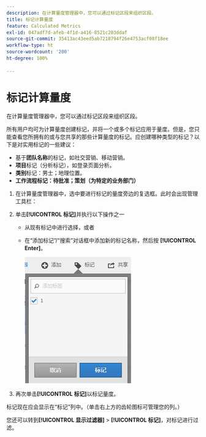 ```yaml
---
description: 在计算量度管理器中，您可以通过标记区段来组织区段。
title: 标记计算量度
feature: Calculated Metrics
exl-id: 047adf7d-afeb-4f1d-a416-8521c203ddaf
source-git-commit: 35413ac43eed5ab7218794f26e4753acf08f18ee
workflow-type: ht
source-wordcount: '200'
ht-degree: 100%

---
```


# 标记计算量度

在计算量度管理器中，您可以通过标记区段来组织区段。

所有用户均可为计算量度创建标记，并将一个或多个标记应用于量度。但是，您只能查看您所拥有的或与您共享的那些计算量度的标记。应创建哪种类型的标记？以下是对实用标记的一些建议：

* 基于&#x200B;**团队名称**&#x200B;的标记，如社交营销、移动营销。
* **项目**&#x200B;标记（分析标记），如登录页面分析。
* **类别**&#x200B;标记：男士；地理位置。
* **工作流程标记：待批准；策划（为特定的业务部门）**

1. 在计算量度管理器中，选中要进行标记的量度旁边的复选框。此时会出现管理工具栏：
1. 单击&#x200B;**[!UICONTROL 标记]**&#x200B;并执行以下操作之一

   * 从现有标记中进行选择，或者
   * 在“添加标记”/“搜索”对话框中添加新的标记名称，然后按 **[!UICONTROL Enter]**。

      ![](assets/cm_add_tags.png)

1. 再次单击&#x200B;**[!UICONTROL 标记]**&#x200B;以标记量度。

标记现在应会显示在“标记”列中。（单击右上方的齿轮图标可管理您的列。）

您还可以转到&#x200B;**[!UICONTROL 显示过滤器]** > **[!UICONTROL 标记]**，对标记进行过滤。
